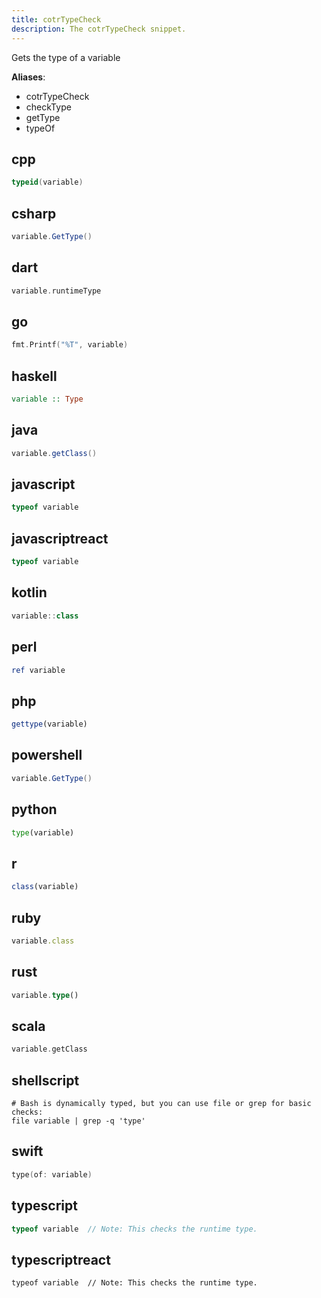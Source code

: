 ```yaml
---
title: cotrTypeCheck
description: The cotrTypeCheck snippet.
---
```


Gets the type of a variable

**Aliases**:
- cotrTypeCheck
- checkType
- getType
- typeOf

## cpp
```cpp
typeid(variable)
```

## csharp
```csharp
variable.GetType()
```

## dart
```dart
variable.runtimeType
```

## go
```go
fmt.Printf("%T", variable)
```

## haskell
```haskell
variable :: Type
```

## java
```java
variable.getClass()
```

## javascript
```javascript
typeof variable
```

## javascriptreact
```javascriptreact
typeof variable
```

## kotlin
```kotlin
variable::class
```

## perl
```perl
ref variable
```

## php
```php
gettype(variable)
```

## powershell
```powershell
variable.GetType()
```

## python
```python
type(variable)
```

## r
```r
class(variable)
```

## ruby
```ruby
variable.class
```

## rust
```rust
variable.type()
```

## scala
```scala
variable.getClass
```

## shellscript
```shellscript
# Bash is dynamically typed, but you can use file or grep for basic checks:
file variable | grep -q 'type'
```

## swift
```swift
type(of: variable)
```

## typescript
```typescript
typeof variable  // Note: This checks the runtime type.
```

## typescriptreact
```typescriptreact
typeof variable  // Note: This checks the runtime type.
```

